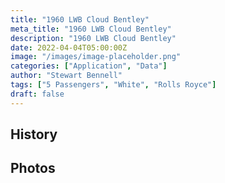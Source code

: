 ```yaml
---
title: "1960 LWB Cloud Bentley"
meta_title: "1960 LWB Cloud Bentley"
description: "1960 LWB Cloud Bentley"
date: 2022-04-04T05:00:00Z
image: "/images/image-placeholder.png"
categories: ["Application", "Data"]
author: "Stewart Bennell"
tags: ["5 Passengers", "White", "Rolls Royce"]
draft: false
---
```

## History

## Photos
